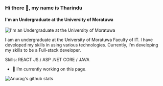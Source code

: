 
### Hi there 👋, my name is Tharindu
#### I'm an Undergraduate at the University of Moratuwa
![I'm an Undergraduate at the University of Moratuwa](https://cdn.dribbble.com/users/1876781/screenshots/6169542/web_character.gif)

I am an undergraduate at the University of Moratuwa Faculty of IT. I have developed my skills in using various technologies. Currently, I'm developing my skills to be a Full-stack developer.

Skills: REACT JS / ASP .NET CORE / JAVA

- 🔭 I’m currently working on this page. 









![Anurag's github stats](https://github-readme-stats.vercel.app/api?username=TharinduK97&show_icons=true&theme=radical)

<!--
**TharinduK97/TharinduK97** is a ✨ _special_ ✨ repository because its `README.md` (this file) appears on your GitHub profile.

Here are some ideas to get you started:

- 🔭 I’m currently working on ...
- 🌱 I’m currently learning ...
- 👯 I’m looking to collaborate on ...
- 🤔 I’m looking for help with ...
- 💬 Ask me about ...
- 📫 How to reach me: ...
- 😄 Pronouns: ...
- ⚡ Fun fact: ...
-->
